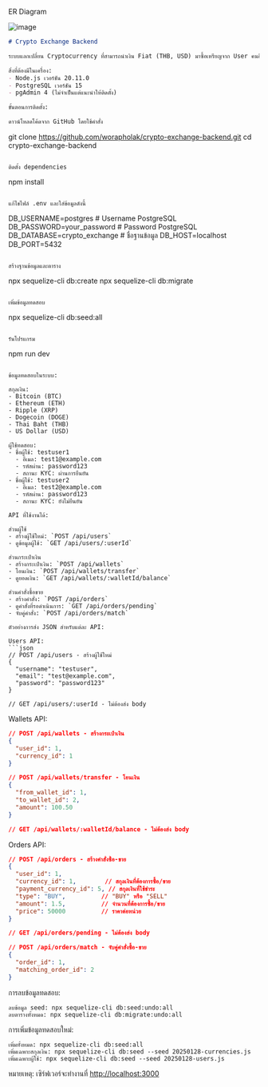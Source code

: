 
ER Diagram


![image](https://github.com/user-attachments/assets/79855433-e66a-4f6b-b80c-3f10e3efd358)

```markdown
# Crypto Exchange Backend

ระบบแลกเปลี่ยน Cryptocurrency ที่สามารถนำเงิน Fiat (THB, USD) มาซื้อเหรียญจาก User คนอื่นๆในระบบ

สิ่งที่ต้องมีในเครื่อง:
- Node.js เวอร์ชัน 20.11.0
- PostgreSQL เวอร์ชัน 15
- pgAdmin 4 (ไม่จำเป็นแต่แนะนำให้ติดตั้ง)

ขั้นตอนการติดตั้ง:

ดาวน์โหลดโค้ดจาก GitHub โดยใช้คำสั่ง
```
git clone https://github.com/worapholak/crypto-exchange-backend.git
cd crypto-exchange-backend
```

ติดตั้ง dependencies
```
npm install
```

แก้ไขไฟล์ .env และใส่ข้อมูลดังนี้
```
DB_USERNAME=postgres           # Username PostgreSQL
DB_PASSWORD=your_password      # Password PostgreSQL
DB_DATABASE=crypto_exchange    # ชื่อฐานข้อมูล
DB_HOST=localhost
DB_PORT=5432
```

สร้างฐานข้อมูลและตาราง
```
npx sequelize-cli db:create
npx sequelize-cli db:migrate
```

เพิ่มข้อมูลทดสอบ
```
npx sequelize-cli db:seed:all
```

รันโปรแกรม
```
npm run dev
```

ข้อมูลทดสอบในระบบ:

สกุลเงิน:
- Bitcoin (BTC)
- Ethereum (ETH)
- Ripple (XRP)
- Dogecoin (DOGE)
- Thai Baht (THB)
- US Dollar (USD)

ผู้ใช้ทดสอบ:
- ชื่อผู้ใช้: testuser1
  - อีเมล: test1@example.com
  - รหัสผ่าน: password123
  - สถานะ KYC: ผ่านการยืนยัน
- ชื่อผู้ใช้: testuser2
  - อีเมล: test2@example.com
  - รหัสผ่าน: password123
  - สถานะ KYC: ยังไม่ยืนยัน

API ที่ใช้งานได้:

ส่วนผู้ใช้
- สร้างผู้ใช้ใหม่: `POST /api/users`
- ดูข้อมูลผู้ใช้: `GET /api/users/:userId`

ส่วนกระเป๋าเงิน
- สร้างกระเป๋าเงิน: `POST /api/wallets`
- โอนเงิน: `POST /api/wallets/transfer`
- ดูยอดเงิน: `GET /api/wallets/:walletId/balance`

ส่วนคำสั่งซื้อขาย
- สร้างคำสั่ง: `POST /api/orders`
- ดูคำสั่งที่รอดำเนินการ: `GET /api/orders/pending`
- จับคู่คำสั่ง: `POST /api/orders/match`

ตัวอย่างการส่ง JSON สำหรับแต่ละ API:

Users API:
```json
// POST /api/users - สร้างผู้ใช้ใหม่
{
  "username": "testuser",
  "email": "test@example.com",
  "password": "password123"
}

// GET /api/users/:userId - ไม่ต้องส่ง body
```

Wallets API:
```json
// POST /api/wallets - สร้างกระเป๋าเงิน
{
  "user_id": 1,
  "currency_id": 1
}

// POST /api/wallets/transfer - โอนเงิน
{
  "from_wallet_id": 1,
  "to_wallet_id": 2,
  "amount": 100.50
}

// GET /api/wallets/:walletId/balance - ไม่ต้องส่ง body
```

Orders API:
```json
// POST /api/orders - สร้างคำสั่งซื้อ-ขาย
{
  "user_id": 1,
  "currency_id": 1,        // สกุลเงินที่ต้องการซื้อ/ขาย
  "payment_currency_id": 5, // สกุลเงินที่ใช้ชำระ
  "type": "BUY",          // "BUY" หรือ "SELL"
  "amount": 1.5,          // จำนวนที่ต้องการซื้อ/ขาย
  "price": 50000          // ราคาต่อหน่วย
}

// GET /api/orders/pending - ไม่ต้องส่ง body

// POST /api/orders/match - จับคู่คำสั่งซื้อ-ขาย
{
  "order_id": 1,
  "matching_order_id": 2
}
```

การลบข้อมูลทดสอบ:
```
ลบข้อมูล seed: npx sequelize-cli db:seed:undo:all
ลบตารางทั้งหมด: npx sequelize-cli db:migrate:undo:all
```

การเพิ่มข้อมูลทดสอบใหม่:
```
เพิ่มทั้งหมด: npx sequelize-cli db:seed:all
เพิ่มเฉพาะสกุลเงิน: npx sequelize-cli db:seed --seed 20250128-currencies.js
เพิ่มเฉพาะผู้ใช้: npx sequelize-cli db:seed --seed 20250128-users.js
```

หมายเหตุ:
เซิร์ฟเวอร์จะทำงานที่ [http://localhost:3000](http://localhost:3000)
```
